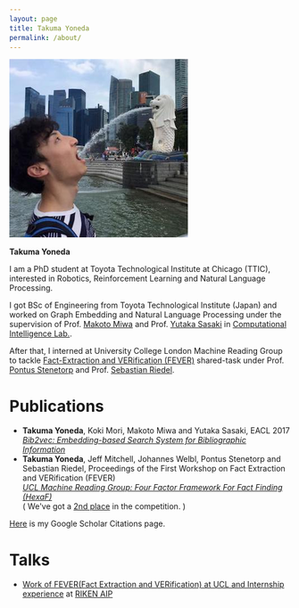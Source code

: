 ```yaml
---
layout: page
title: Takuma Yoneda
permalink: /about/
---
```


![Takuma Yoneda](/img/tyoneda.jpg)


**Takuma Yoneda**

I am a PhD student at Toyota Technological Institute at Chicago (TTIC), 
interested in Robotics, Reinforcement Learning and Natural Language Processing.

I got BSc of Engineering from Toyota Technological Institute (Japan) and worked on Graph Embedding and Natural Language Processing under the supervision of Prof. [Makoto Miwa](https://www.toyota-ti.ac.jp/Lab/Denshi/COIN/people/makoto.miwa/) and Prof. [Yutaka Sasaki](https://www.toyota-ti.ac.jp/Lab/Denshi/COIN/people/yutaka.sasaki/index-e.html) in [Computational Intelligence Lab.](https://www.toyota-ti.ac.jp/Lab/Denshi/COIN/index-e.html).

After that, I interned at University College London Machine Reading Group to tackle [Fact-Extraction and VERification (FEVER)](http://fever.ai/) shared-task under Prof. [Pontus Stenetorp](https://pontus.stenetorp.se/) and Prof. [Sebastian Riedel](http://www.riedelcastro.org/).

# Publications
- **Takuma Yoneda**, Koki Mori, Makoto Miwa and Yutaka Sasaki, EACL 2017  
_[Bib2vec: Embedding-based Search System for Bibliographic Information](http://aclweb.org/anthology/E17-3028)_
- **Takuma Yoneda**, Jeff Mitchell, Johannes Welbl, Pontus Stenetorp and Sebastian Riedel, Proceedings of the First Workshop on Fact Extraction and VERification (FEVER)  
_[UCL Machine Reading Group: Four Factor Framework For Fact Finding (HexaF)](http://www.aclweb.org/anthology/W18-5515)_  
( We've got a [2nd place](http://fever.ai/task.html) in the competition. )

[Here](https://scholar.google.com/citations?user=EtYv_AIAAAAJ&hl=en) is my Google Scholar Citations page.

# Talks
- [Work of FEVER(Fact Extraction and VERification) at UCL and Internship experience](https://aip.riken.jp/events/event_79885/?lang=en) at [RIKEN AIP](http://www.riken.jp/en/research/labs/aip/)
